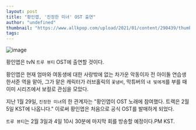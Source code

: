 ```yaml
---
layout: post
title: "황인엽, '진정한 미녀' OST 출연"
author: "undefined"
thumbnail: "https://www.allkpop.com/upload/2021/01/content/290439/thumb/1611913176-20210129-truebeauty.jpg"
tags: 
---
```



![image](https://www.allkpop.com/upload/2021/01/content/290439/1611913176-20210129-truebeauty.jpg)

황인엽은 tvN `트루 뷰티` OST에 출연할 것이다.

황인엽은 현재 엄마와 여동생에 대한 사랑밖에 없는 차가운 악동이자 전 아이돌 연습생 한서준 역을 맡아, 그가 맡은 캐릭터가 러브홀릭의 `꽃냄비`, 막튜버의 `내 빛에게`를 부를 때 이미 시리즈에서 보컬로 관심을 모았다.

지난 1월 29일, `진정한 미녀`의 한 관계자는 "황인엽이 OST 노래에 참여했다. 트랙은 2월 5일 KST에 나옵니다." 이로써 황인엽은 처음으로 공식 OST를 발매하게 되었다.

`트루 뷰티`는 2월 3일과 4일 10시 30분에 마지막 회를 방송할 예정이다.PM KST.
